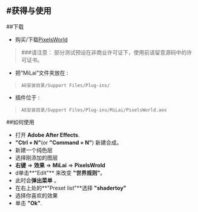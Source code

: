 #获得与使用
---
##下载

- 购买/下载[PixelsWorld](https://milai.tech/products/PixelsWorld/)

> ###请注意：
> 部分测试预设在非商业许可证下，使用前请留意源码中的许可证书。

- 把“MiLai”文件夹放在 :
> `AE安装目录/Support Files/Plug-ins/`

- 插件位于 :
> `AE安装目录/Support Files/Plug-ins/MiLai/PixelsWorld.aex`

##如何使用

- 打开 **Adobe After Effects**. 
-  **"Ctrl + N"**(or **"Command + N"**) 新建合成。
- 新建一个纯色层
- 选择刚添加的图层
- **右键** => **效果** => **MiLai** => **PixelsWrold**
- d单击**"Edit"** 来改变 **"世界规则"**。
- 此时会**弹出菜单** 。
- 在右上处的**"Preset list"**选择 **"shadertoy"**
- 选择你喜欢的效果
- 单击 **"Ok"**.